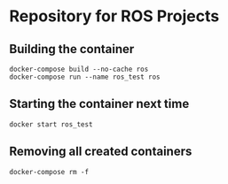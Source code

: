 # Repository for ROS Projects

## Building the container

```
docker-compose build --no-cache ros
docker-compose run --name ros_test ros
```

## Starting the container next time

```
docker start ros_test
```

## Removing all created containers

```
docker-compose rm -f
```

